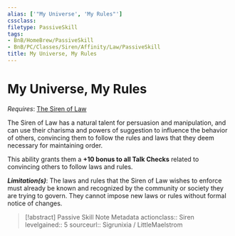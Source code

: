 ```yaml
---
alias: ['"My Universe', 'My Rules"']
cssclass: 
filetype: PassiveSkill
tags:
- BnB/HomeBrew/PassiveSkill
- BnB/PC/Classes/Siren/Affinity/Law/PassiveSkill
title: My Universe, My Rules
---
```


# My Universe, My Rules
*Requires*: [The Siren of Law](../The-Siren-of-Law.md)

The Siren of Law has a natural talent for persuasion and manipulation, and can use their charisma and powers of suggestion to influence the behavior of others, convincing them to follow the rules and laws that they deem necessary for maintaining order.

This ability grants them a **+10 bonus to all Talk Checks** related to convincing others to follow laws and rules.

***Limitation(s)***: The laws and rules that the Siren of Law wishes to enforce must already be known and recognized by the community or society they are trying to govern. They cannot impose new laws or rules without formal notice of changes.

>[!abstract] Passive Skill Note Metadata
> actionclass:: Siren
> levelgained:: 5
> sourceurl:: Sigrunixia / LittleMaelstrom